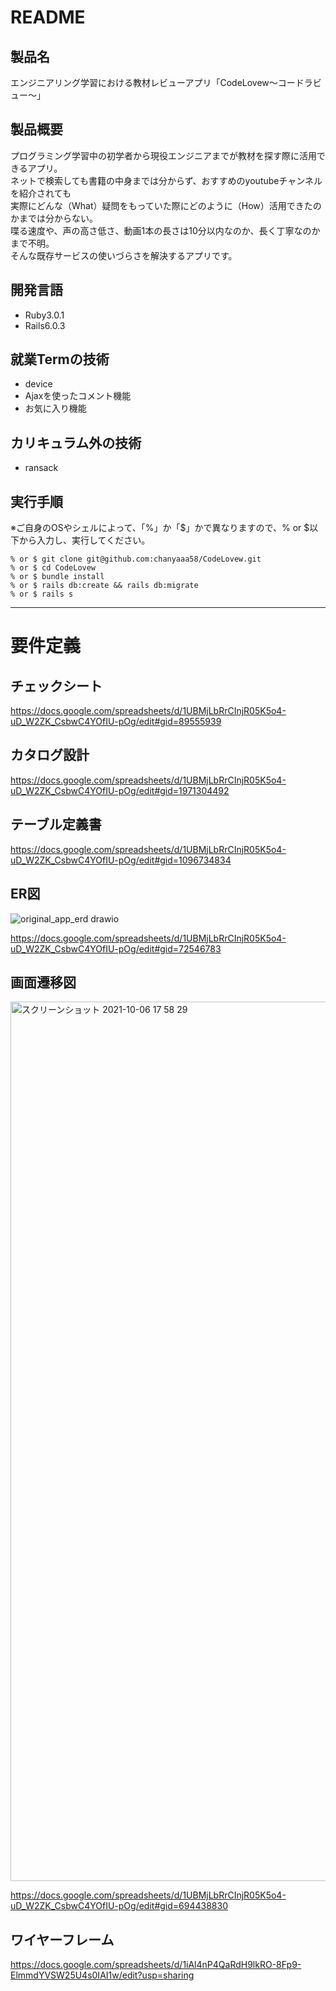 # README

## 製品名

エンジニアリング学習における教材レビューアプリ「CodeLovew〜コードラビュー〜」

## 製品概要

プログラミング学習中の初学者から現役エンジニアまでが教材を探す際に活用できるアプリ。<br>
ネットで検索しても書籍の中身までは分からず、おすすめのyoutubeチャンネルを紹介されても<br>
実際にどんな（What）疑問をもっていた際にどのように（How）活用できたのかまでは分からない。<br>
喋る速度や、声の高さ低さ、動画1本の長さは10分以内なのか、長く丁寧なのかまで不明。<br>
そんな既存サービスの使いづらさを解決するアプリです。


## 開発言語

- Ruby3.0.1
- Rails6.0.3

## 就業Termの技術

- device
- Ajaxを使ったコメント機能
- お気に入り機能

## カリキュラム外の技術

- ransack

## 実行手順

※ご自身のOSやシェルによって、「%」か「$」かで異なりますので、% or $以下から入力し、実行してください。

```
% or $ git clone git@github.com:chanyaaa58/CodeLovew.git
% or $ cd CodeLovew
% or $ bundle install
% or $ rails db:create && rails db:migrate
% or $ rails s
```

***

# 要件定義

## チェックシート

https://docs.google.com/spreadsheets/d/1UBMjLbRrCInjR05K5o4-uD_W2ZK_CsbwC4YOfIU-pOg/edit#gid=89555939

## カタログ設計

https://docs.google.com/spreadsheets/d/1UBMjLbRrCInjR05K5o4-uD_W2ZK_CsbwC4YOfIU-pOg/edit#gid=1971304492

## テーブル定義書

https://docs.google.com/spreadsheets/d/1UBMjLbRrCInjR05K5o4-uD_W2ZK_CsbwC4YOfIU-pOg/edit#gid=1096734834

## ER図
![original_app_erd drawio](https://user-images.githubusercontent.com/86763220/136328177-85afb731-e836-4077-aac0-81859f82a0ea.png)

https://docs.google.com/spreadsheets/d/1UBMjLbRrCInjR05K5o4-uD_W2ZK_CsbwC4YOfIU-pOg/edit#gid=72546783

## 画面遷移図
<img width="1407" alt="スクリーンショット 2021-10-06 17 58 29" src="https://user-images.githubusercontent.com/86763220/136173160-58998069-8dec-49b3-95a5-5d8b2637b6cf.png">

https://docs.google.com/spreadsheets/d/1UBMjLbRrCInjR05K5o4-uD_W2ZK_CsbwC4YOfIU-pOg/edit#gid=694438830

## ワイヤーフレーム

https://docs.google.com/spreadsheets/d/1iAl4nP4QaRdH9lkRO-8Fp9-ElmmdYVSW25U4s0IAI1w/edit?usp=sharing








